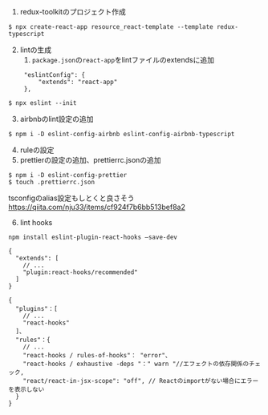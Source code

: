 1. redux-toolkitのプロジェクト作成
```
$ npx create-react-app resource_react-template --template redux-typescript
```
2. lintの生成
   1. `package.json`の`react-app`をlintファイルのextendsに追加
   ```
    "eslintConfig": {
        "extends": "react-app"
    },
   ```
```
$ npx eslint --init
```
3. airbnbのlint設定の追加
```
$ npm i -D eslint-config-airbnb eslint-config-airbnb-typescript
```
4. ruleの設定
5. prettierの設定の追加、prettierrc.jsonの追加
```
$ npm i -D eslint-config-prettier
$ touch .prettierrc.json
```

tsconfigのalias設定もしとくと良さそう
https://qiita.com/nju33/items/cf924f7b6bb513bef8a2

6. lint
hooks
```
npm install eslint-plugin-react-hooks —save-dev
```
```
{
  "extends": [
    // ...
    "plugin:react-hooks/recommended"
  ]
}
```
```
{ 
  "plugins"：[ 
    // ... 
    "react-hooks" 
  ]、
  "rules"：{ 
    // ... 
    "react-hooks / rules-of-hooks"： "error"、
    "react-hooks / exhaustive -deps "：" warn "//エフェクトの依存関係のチェック,
    "react/react-in-jsx-scope": "off", // Reactのimportがない場合にエラーを表示しない
  } 
}
```
